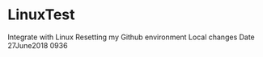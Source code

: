 # LinuxTest
Integrate with Linux 
Resetting my Github environment
Local changes 
Date 27June2018 0936
